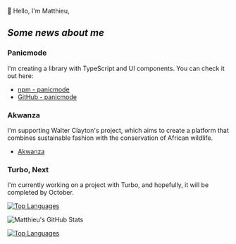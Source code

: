 :wave: Hello, I'm Matthieu,

## _Some news about me_

### Panicmode
I'm creating a library with TypeScript and UI components. You can check it out here:
- [npm - panicmode](https://www.npmjs.com/package/panicmode/v/0.1.0)
- [GitHub - panicmode](https://github.com/matthieuGravy/panicmode)

### Akwanza
I'm supporting Walter Clayton's project, which aims to create a platform that combines sustainable fashion with the conservation of African wildlife.
- [Akwanza](https://www.akwanza.com/)

### Turbo, Next
I'm currently working on a project with Turbo, and hopefully, it will be completed by October.

[![Top Languages](https://github-readme-stats.vercel.app/api/top-langs/?username=matthieuGravy)](https://github.com/matthieuGravy)

![Matthieu's GitHub Stats](https://github-readme-stats.vercel.app/api?username=matthieuGravy&show_icons=true&theme=radical)

[![Top Languages](https://github-readme-stats.vercel.app/api/top-langs/?username=matthieuGravy&layout=compact)](https://github.com/matthieuGravy)
